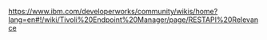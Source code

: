 https://www.ibm.com/developerworks/community/wikis/home?lang=en#!/wiki/Tivoli%20Endpoint%20Manager/page/RESTAPI%20Relevance

